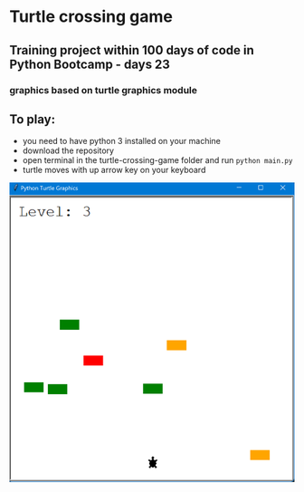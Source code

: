 # Turtle crossing game

## Training project within 100 days of code in Python Bootcamp - days 23

### graphics based on turtle graphics module

## To play:
- you need to have python 3 installed on your machine
- download the repository
- open terminal in the turtle-crossing-game folder and run
  `python main.py`
- turtle moves with up arrow key on your keyboard

![img.png](img.png)